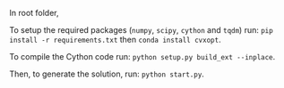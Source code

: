 In root folder,

To setup the required packages (`numpy`, `scipy`, `cython` and `tqdm`)  run:
`pip install -r requirements.txt` then `conda install cvxopt`.

To compile the Cython code run:
`python setup.py build_ext --inplace`.

Then, to generate the solution, run:
`python start.py`.